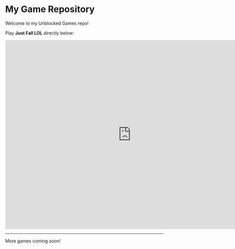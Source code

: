# My Game Repository

Welcome to my Unblocked Games repo!  

Play **Just Fall LOL** directly below:

<iframe
  src="https://just-fall-lol.github.io/file/"
  width="800"
  height="600"
  frameborder="0"
  allowfullscreen
></iframe>

---

More games coming soon!


